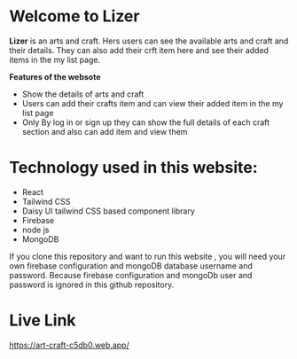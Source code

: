 # Welcome to Lizer

**Lizer** is an arts and craft. Hers users can see the available arts and craft and their details. They can also add their crft item here and see their added items in the my list page.

**Features of the websote**
- Show the details of arts and craft
- Users can add their crafts item and can view their added item in the my list page
- Only By log in or sign up they can  show the full details of each craft section and also can add item and view them

# Technology used in this website:

- React
- Tailwind CSS
- Daisy UI tailwind CSS based component library
- Firebase
- node js
- MongoDB


If you clone this repository and want to run this website , you will need your own firebase configuration and mongoDB database username and password. Because firebase configuration and mongoDb user and password is ignored in this github repository.

# Live Link
https://art-craft-c5db0.web.app/
